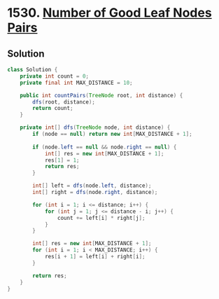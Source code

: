 # 1530. [Number of Good Leaf Nodes Pairs](https://leetcode.com/problems/number-of-good-leaf-nodes-pairs/description/?envType=daily-question&envId=2024-07-18)

## Solution

```java
class Solution {
    private int count = 0;
    private final int MAX_DISTANCE = 10;

    public int countPairs(TreeNode root, int distance) {
        dfs(root, distance);
        return count;
    }

    private int[] dfs(TreeNode node, int distance) {
        if (node == null) return new int[MAX_DISTANCE + 1];
        
        if (node.left == null && node.right == null) {
            int[] res = new int[MAX_DISTANCE + 1];
            res[1] = 1;
            return res;
        }

        int[] left = dfs(node.left, distance);
        int[] right = dfs(node.right, distance);

        for (int i = 1; i <= distance; i++) {
            for (int j = 1; j <= distance - i; j++) {
                count += left[i] * right[j];
            }
        }

        int[] res = new int[MAX_DISTANCE + 1];
        for (int i = 1; i < MAX_DISTANCE; i++) {
            res[i + 1] = left[i] + right[i];
        }

        return res;
    }
}
```
